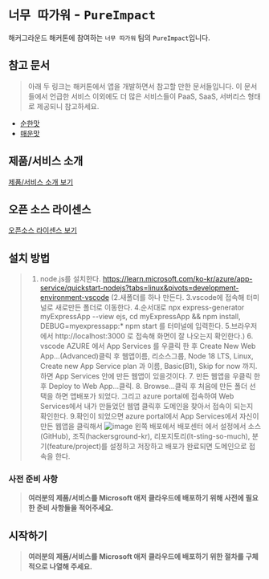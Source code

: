 # `너무 따가워` - `PureImpact`

해커그라운드 해커톤에 참여하는 `너무 따가워` 팀의 `PureImpact`입니다.

## 참고 문서

> 아래 두 링크는 해커톤에서 앱을 개발하면서 참고할 만한 문서들입니다. 이 문서들에서 언급한 서비스 이외에도 더 많은 서비스들이 PaaS, SaaS, 서버리스 형태로 제공되니 참고하세요.

- [순한맛](./REFERENCES_BASIC.md)
- [매운맛](./REFERENCES_ADVANCED.md)

## 제품/서비스 소개

<!-- 아래 링크는 지우지 마세요 -->
[제품/서비스 소개 보기](TOPIC.md)
<!-- 위 링크는 지우지 마세요 -->

## 오픈 소스 라이센스

<!-- 아래 링크는 지우지 마세요 -->
[오픈소스 라이센스 보기](./LICENSE)
<!-- 위 링크는 지우지 마세요 -->

## 설치 방법

> 1. node.js를 설치한다. https://learn.microsoft.com/ko-kr/azure/app-service/quickstart-nodejs?tabs=linux&pivots=development-environment-vscode (2.새폴더를 하나 만든다. 3.vscode에 접속해 터미널로 새로만든 폴더로 이동한다. 4.순서대로 npx express-generator myExpressApp --view ejs, cd myExpressApp && npm install, DEBUG=myexpressapp:* npm start 를 터미널에 입력한다. 5.브라우저에서 http://localhost:3000 로 접속해 화면이 잘 나오는지 확인한다.) 6. vscode AZURE 에서 App Services 를 우클릭 한 후 Create New Web App...(Advanced)클릭 후 웹앱이름, 리소스그룹, Node 18 LTS, Linux, Create new App Service plan 과 이름, Basic(B1), Skip for now 까지. 하면 App Services 안에 만든 웹앱이 있을것이다. 7. 만든 웹앱을 우클릭 한 후 Deploy to Web App...클릭. 8. Browse...클릭 후 처음에 만든 폴더 선택을 하면 앱배포가 되었다. 그리고 azure portal에 접속하여 Web Services에서 내가 만들었던 웹앱 클릭후 도메인을 찾아서 접속이 되는지 확인한다. 9.확인이 되었으면 azure portal에서 App Services에서 자신이 만든 웹앱을 클릭해서 ![image](https://github.com/hackersground-kr/It-sting-so-much/assets/120315780/35a23cb7-e85d-455a-a962-925bd8cf5857) 왼쪽 배포에서 배포센터 에서 설정에서 소스(GitHub), 조직(hackersground-kr), 리포지토리(It-sting-so-much), 분기(feature/project)를 설정하고 저장하고 배포가 완료되면 도메인으로 접속을 한다.

### 사전 준비 사항

> **여러분의 제품/서비스를 Microsoft 애저 클라우드에 배포하기 위해 사전에 필요한 준비 사항들을 적어주세요.**

## 시작하기

> **여러분의 제품/서비스를 Microsoft 애저 클라우드에 배포하기 위한 절차를 구체적으로 나열해 주세요.**
